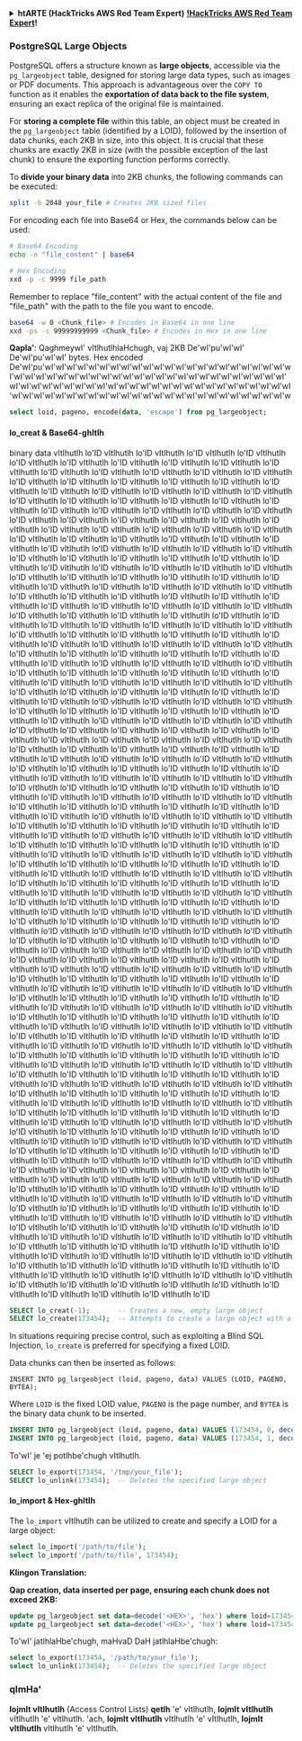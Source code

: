 <details>

<summary><strong>htARTE (HackTricks AWS Red Team Expert)</strong> <a href="https://training.hacktricks.xyz/courses/arte"><strong>!HackTricks AWS Red Team Expert</strong></a><strong>!</strong></summary>

Other ways to support HackTricks:

* If you want to see your **company advertised in HackTricks** or **download HackTricks in PDF** Check the [**SUBSCRIPTION PLANS**](https://github.com/sponsors/carlospolop)!
* Get the [**official PEASS & HackTricks swag**](https://peass.creator-spring.com)
* Discover [**The PEASS Family**](https://opensea.io/collection/the-peass-family), our collection of exclusive [**NFTs**](https://opensea.io/collection/the-peass-family)
* **Join the** 💬 [**Discord group**](https://discord.gg/hRep4RUj7f) or the [**telegram group**](https://t.me/peass) or **follow** us on **Twitter** 🐦 [**@carlospolopm**](https://twitter.com/hacktricks_live)**.**
* **Share your hacking tricks by submitting PRs to the** [**HackTricks**](https://github.com/carlospolop/hacktricks) and [**HackTricks Cloud**](https://github.com/carlospolop/hacktricks-cloud) github repos.

</details>

### PostgreSQL Large Objects

PostgreSQL offers a structure known as **large objects**, accessible via the `pg_largeobject` table, designed for storing large data types, such as images or PDF documents. This approach is advantageous over the `COPY TO` function as it enables the **exportation of data back to the file system**, ensuring an exact replica of the original file is maintained.

For **storing a complete file** within this table, an object must be created in the `pg_largeobject` table (identified by a LOID), followed by the insertion of data chunks, each 2KB in size, into this object. It is crucial that these chunks are exactly 2KB in size (with the possible exception of the last chunk) to ensure the exporting function performs correctly.

To **divide your binary data** into 2KB chunks, the following commands can be executed:
```bash
split -b 2048 your_file # Creates 2KB sized files
```
For encoding each file into Base64 or Hex, the commands below can be used:

```bash
# Base64 Encoding
echo -n "file_content" | base64

# Hex Encoding
xxd -p -c 9999 file_path
```

Remember to replace "file_content" with the actual content of the file and "file_path" with the path to the file you want to encode.
```bash
base64 -w 0 <Chunk_file> # Encodes in Base64 in one line
xxd -ps -c 99999999999 <Chunk_file> # Encodes in Hex in one line
```
**Qapla'**: QaghmeywI' vItlhutlhlaHchugh, vaj 2KB De'wI'pu'wI'wI' De'wI'pu'wI'wI' bytes. Hex encoded De'wI'pu'wI'wI'wI'wI'wI'wI'wI'wI'wI'wI'wI'wI'wI'wI'wI'wI'wI'wI'wI'wI'wI'wI'wI'wI'wI'wI'wI'wI'wI'wI'wI'wI'wI'wI'wI'wI'wI'wI'wI'wI'wI'wI'wI'wI'wI'wI'wI'wI'wI'wI'wI'wI'wI'wI'wI'wI'wI'wI'wI'wI'wI'wI'wI'wI'wI'wI'wI'wI'wI'wI'wI'wI'wI'wI'wI'wI'wI'wI'wI'wI'wI'wI'wI'wI'wI'wI'wI'wI'wI'wI'wI'wI'wI'wI'wI'wI'wI'wI'wI'w
```sql
select loid, pageno, encode(data, 'escape') from pg_largeobject;
```
#### lo_creat & Base64-ghItlh

binary data vItlhutlh lo'ID vItlhutlh lo'ID vItlhutlh lo'ID vItlhutlh lo'ID vItlhutlh lo'ID vItlhutlh lo'ID vItlhutlh lo'ID vItlhutlh lo'ID vItlhutlh lo'ID vItlhutlh lo'ID vItlhutlh lo'ID vItlhutlh lo'ID vItlhutlh lo'ID vItlhutlh lo'ID vItlhutlh lo'ID vItlhutlh lo'ID vItlhutlh lo'ID vItlhutlh lo'ID vItlhutlh lo'ID vItlhutlh lo'ID vItlhutlh lo'ID vItlhutlh lo'ID vItlhutlh lo'ID vItlhutlh lo'ID vItlhutlh lo'ID vItlhutlh lo'ID vItlhutlh lo'ID vItlhutlh lo'ID vItlhutlh lo'ID vItlhutlh lo'ID vItlhutlh lo'ID vItlhutlh lo'ID vItlhutlh lo'ID vItlhutlh lo'ID vItlhutlh lo'ID vItlhutlh lo'ID vItlhutlh lo'ID vItlhutlh lo'ID vItlhutlh lo'ID vItlhutlh lo'ID vItlhutlh lo'ID vItlhutlh lo'ID vItlhutlh lo'ID vItlhutlh lo'ID vItlhutlh lo'ID vItlhutlh lo'ID vItlhutlh lo'ID vItlhutlh lo'ID vItlhutlh lo'ID vItlhutlh lo'ID vItlhutlh lo'ID vItlhutlh lo'ID vItlhutlh lo'ID vItlhutlh lo'ID vItlhutlh lo'ID vItlhutlh lo'ID vItlhutlh lo'ID vItlhutlh lo'ID vItlhutlh lo'ID vItlhutlh lo'ID vItlhutlh lo'ID vItlhutlh lo'ID vItlhutlh lo'ID vItlhutlh lo'ID vItlhutlh lo'ID vItlhutlh lo'ID vItlhutlh lo'ID vItlhutlh lo'ID vItlhutlh lo'ID vItlhutlh lo'ID vItlhutlh lo'ID vItlhutlh lo'ID vItlhutlh lo'ID vItlhutlh lo'ID vItlhutlh lo'ID vItlhutlh lo'ID vItlhutlh lo'ID vItlhutlh lo'ID vItlhutlh lo'ID vItlhutlh lo'ID vItlhutlh lo'ID vItlhutlh lo'ID vItlhutlh lo'ID vItlhutlh lo'ID vItlhutlh lo'ID vItlhutlh lo'ID vItlhutlh lo'ID vItlhutlh lo'ID vItlhutlh lo'ID vItlhutlh lo'ID vItlhutlh lo'ID vItlhutlh lo'ID vItlhutlh lo'ID vItlhutlh lo'ID vItlhutlh lo'ID vItlhutlh lo'ID vItlhutlh lo'ID vItlhutlh lo'ID vItlhutlh lo'ID vItlhutlh lo'ID vItlhutlh lo'ID vItlhutlh lo'ID vItlhutlh lo'ID vItlhutlh lo'ID vItlhutlh lo'ID vItlhutlh lo'ID vItlhutlh lo'ID vItlhutlh lo'ID vItlhutlh lo'ID vItlhutlh lo'ID vItlhutlh lo'ID vItlhutlh lo'ID vItlhutlh lo'ID vItlhutlh lo'ID vItlhutlh lo'ID vItlhutlh lo'ID vItlhutlh lo'ID vItlhutlh lo'ID vItlhutlh lo'ID vItlhutlh lo'ID vItlhutlh lo'ID vItlhutlh lo'ID vItlhutlh lo'ID vItlhutlh lo'ID vItlhutlh lo'ID vItlhutlh lo'ID vItlhutlh lo'ID vItlhutlh lo'ID vItlhutlh lo'ID vItlhutlh lo'ID vItlhutlh lo'ID vItlhutlh lo'ID vItlhutlh lo'ID vItlhutlh lo'ID vItlhutlh lo'ID vItlhutlh lo'ID vItlhutlh lo'ID vItlhutlh lo'ID vItlhutlh lo'ID vItlhutlh lo'ID vItlhutlh lo'ID vItlhutlh lo'ID vItlhutlh lo'ID vItlhutlh lo'ID vItlhutlh lo'ID vItlhutlh lo'ID vItlhutlh lo'ID vItlhutlh lo'ID vItlhutlh lo'ID vItlhutlh lo'ID vItlhutlh lo'ID vItlhutlh lo'ID vItlhutlh lo'ID vItlhutlh lo'ID vItlhutlh lo'ID vItlhutlh lo'ID vItlhutlh lo'ID vItlhutlh lo'ID vItlhutlh lo'ID vItlhutlh lo'ID vItlhutlh lo'ID vItlhutlh lo'ID vItlhutlh lo'ID vItlhutlh lo'ID vItlhutlh lo'ID vItlhutlh lo'ID vItlhutlh lo'ID vItlhutlh lo'ID vItlhutlh lo'ID vItlhutlh lo'ID vItlhutlh lo'ID vItlhutlh lo'ID vItlhutlh lo'ID vItlhutlh lo'ID vItlhutlh lo'ID vItlhutlh lo'ID vItlhutlh lo'ID vItlhutlh lo'ID vItlhutlh lo'ID vItlhutlh lo'ID vItlhutlh lo'ID vItlhutlh lo'ID vItlhutlh lo'ID vItlhutlh lo'ID vItlhutlh lo'ID vItlhutlh lo'ID vItlhutlh lo'ID vItlhutlh lo'ID vItlhutlh lo'ID vItlhutlh lo'ID vItlhutlh lo'ID vItlhutlh lo'ID vItlhutlh lo'ID vItlhutlh lo'ID vItlhutlh lo'ID vItlhutlh lo'ID vItlhutlh lo'ID vItlhutlh lo'ID vItlhutlh lo'ID vItlhutlh lo'ID vItlhutlh lo'ID vItlhutlh lo'ID vItlhutlh lo'ID vItlhutlh lo'ID vItlhutlh lo'ID vItlhutlh lo'ID vItlhutlh lo'ID vItlhutlh lo'ID vItlhutlh lo'ID vItlhutlh lo'ID vItlhutlh lo'ID vItlhutlh lo'ID vItlhutlh lo'ID vItlhutlh lo'ID vItlhutlh lo'ID vItlhutlh lo'ID vItlhutlh lo'ID vItlhutlh lo'ID vItlhutlh lo'ID vItlhutlh lo'ID vItlhutlh lo'ID vItlhutlh lo'ID vItlhutlh lo'ID vItlhutlh lo'ID vItlhutlh lo'ID vItlhutlh lo'ID vItlhutlh lo'ID vItlhutlh lo'ID vItlhutlh lo'ID vItlhutlh lo'ID vItlhutlh lo'ID vItlhutlh lo'ID vItlhutlh lo'ID vItlhutlh lo'ID vItlhutlh lo'ID vItlhutlh lo'ID vItlhutlh lo'ID vItlhutlh lo'ID vItlhutlh lo'ID vItlhutlh lo'ID vItlhutlh lo'ID vItlhutlh lo'ID vItlhutlh lo'ID vItlhutlh lo'ID vItlhutlh lo'ID vItlhutlh lo'ID vItlhutlh lo'ID vItlhutlh lo'ID vItlhutlh lo'ID vItlhutlh lo'ID vItlhutlh lo'ID vItlhutlh lo'ID vItlhutlh lo'ID vItlhutlh lo'ID vItlhutlh lo'ID vItlhutlh lo'ID vItlhutlh lo'ID vItlhutlh lo'ID vItlhutlh lo'ID vItlhutlh lo'ID vItlhutlh lo'ID vItlhutlh lo'ID vItlhutlh lo'ID vItlhutlh lo'ID vItlhutlh lo'ID vItlhutlh lo'ID vItlhutlh lo'ID vItlhutlh lo'ID vItlhutlh lo'ID vItlhutlh lo'ID vItlhutlh lo'ID vItlhutlh lo'ID vItlhutlh lo'ID vItlhutlh lo'ID vItlhutlh lo'ID vItlhutlh lo'ID vItlhutlh lo'ID vItlhutlh lo'ID vItlhutlh lo'ID vItlhutlh lo'ID vItlhutlh lo'ID vItlhutlh lo'ID vItlhutlh lo'ID vItlhutlh lo'ID vItlhutlh lo'ID vItlhutlh lo'ID vItlhutlh lo'ID vItlhutlh lo'ID vItlhutlh lo'ID vItlhutlh lo'ID vItlhutlh lo'ID vItlhutlh lo'ID vItlhutlh lo'ID vItlhutlh lo'ID vItlhutlh lo'ID vItlhutlh lo'ID vItlhutlh lo'ID vItlhutlh lo'ID vItlhutlh lo'ID vItlhutlh lo'ID vItlhutlh lo'ID vItlhutlh lo'ID vItlhutlh lo'ID vItlhutlh lo'ID vItlhutlh lo'ID vItlhutlh lo'ID vItlhutlh lo'ID vItlhutlh lo'ID vItlhutlh lo'ID vItlhutlh lo'ID vItlhutlh lo'ID vItlhutlh lo'ID vItlhutlh lo'ID vItlhutlh lo'ID vItlhutlh lo'ID vItlhutlh lo'ID vItlhutlh lo'ID vItlhutlh lo'ID vItlhutlh lo'ID vItlhutlh lo'ID vItlhutlh lo'ID vItlhutlh lo'ID vItlhutlh lo'ID vItlhutlh lo'ID vItlhutlh lo'ID vItlhutlh lo'ID vItlhutlh lo'ID vItlhutlh lo'ID vItlhutlh lo'ID vItlhutlh lo'ID vItlhutlh lo'ID vItlhutlh lo'ID vItlhutlh lo'ID vItlhutlh lo'ID vItlhutlh lo'ID vItlhutlh lo'ID vItlhutlh lo'ID vItlhutlh lo'ID vItlhutlh lo'ID vItlhutlh lo'ID vItlhutlh lo'ID vItlhutlh lo'ID vItlhutlh lo'ID vItlhutlh lo'ID vItlhutlh lo'ID vItlhutlh lo'ID vItlhutlh lo'ID vItlhutlh lo'ID vItlhutlh lo'ID vItlhutlh lo'ID vItlhutlh lo'ID vItlhutlh lo'ID vItlhutlh lo'ID vItlhutlh lo'ID vItlhutlh lo'ID vItlhutlh lo'ID vItlhutlh lo'ID vItlhutlh lo'ID vItlhutlh lo'ID vItlhutlh lo'ID vItlhutlh lo'ID vItlhutlh lo'ID vItlhutlh lo'ID vItlhutlh lo'ID vItlhutlh lo'ID vItlhutlh lo'ID vItlhutlh lo'ID vItlhutlh lo'ID vItlhutlh lo'ID vItlhutlh lo'ID vItlhutlh lo'ID vItlhutlh lo'ID vItlhutlh lo'ID vItlhutlh lo'ID vItlhutlh lo'ID vItlhutlh lo'ID vItlhutlh lo'ID vItlhutlh lo'ID vItlhutlh lo'ID vItlhutlh lo'ID vItlhutlh lo'ID vItlhutlh lo'ID vItlhutlh lo'ID vItlhutlh lo'ID vItlhutlh lo'ID vItlhutlh lo'ID vItlhutlh lo'ID vItlhutlh lo'ID vItlhutlh lo'ID vItlhutlh lo'ID vItlhutlh lo'ID vItlhutlh lo'ID vItlhutlh lo'ID vItlhutlh lo'ID vItlhutlh lo'ID vItlhutlh lo'ID vItlhutlh lo'ID vItlhutlh lo'ID vItlhutlh lo'ID vItlhutlh lo'ID vItlhutlh lo'ID vItlhutlh lo'ID vItlhutlh lo'ID vItlhutlh lo'ID vItlhutlh lo'ID vItlhutlh lo'ID vItlhutlh lo'ID vItlhutlh lo'ID vItlhutlh lo'ID vItlhutlh lo'ID vItlhutlh lo'ID vItlhutlh lo'ID vItlhutlh lo'ID vItlhutlh lo'ID vItlhutlh lo'ID vItlhutlh lo'ID vItlhutlh lo'ID vItlhutlh lo'ID vItlhutlh lo'ID vItlhutlh lo'ID vItlhutlh lo'ID vItlhutlh lo'ID vItlhutlh lo'ID vItlhutlh lo'ID vItlhutlh lo'ID vItlhutlh lo'ID vItlhutlh lo'ID vItlhutlh lo'ID vItlhutlh lo'ID vItlhutlh lo'ID vItlhutlh lo'ID vItlhutlh lo'ID vItlhutlh lo'ID vItlhutlh lo'ID vItlhutlh lo'ID vItlhutlh lo'ID vItlhutlh lo'ID vItlhutlh lo'ID vItlhutlh lo'ID vItlhutlh lo'ID vItlhutlh lo'ID vItlhutlh lo'ID vItlhutlh lo'ID vItlhutlh lo'ID vItlhutlh lo'ID vItlhutlh lo'ID vItlhutlh lo'ID vItlhutlh lo'ID vItlhutlh lo'ID vItlhutlh lo'ID vItlhutlh lo'ID vItlhutlh lo'ID vItlhutlh lo'ID vItlhutlh lo'ID vItlhutlh lo'ID vItlhutlh lo'ID vItlhutlh lo'ID vItlhutlh lo'ID vItlhutlh lo'ID vItlhutlh lo'ID vItlhutlh lo'ID vItlhutlh lo'ID vItlhutlh lo'ID vItlhutlh lo'ID vItlhutlh lo'ID vItlhutlh lo'ID vItlhutlh lo'ID vItlhutlh lo'ID vItlhutlh lo'ID vItlhutlh lo'ID vItlhutlh lo'ID vItlhutlh lo'ID vItlhutlh lo'ID vItlhutlh lo'ID vItlhutlh lo'ID vItlhutlh lo'ID vItlhutlh lo'ID vItlhutlh lo'ID vItlhutlh lo'ID vItlhutlh lo'ID vItlhutlh lo'ID vItlhutlh lo'ID vItlhutlh lo'ID vItlhutlh lo'ID vItlhutlh lo'ID vItlhutlh lo'ID vItlhutlh lo'ID
```sql
SELECT lo_creat(-1);       -- Creates a new, empty large object
SELECT lo_create(173454);  -- Attempts to create a large object with a specific OID
```
In situations requiring precise control, such as exploiting a Blind SQL Injection, `lo_create` is preferred for specifying a fixed LOID.

Data chunks can then be inserted as follows:

```
INSERT INTO pg_largeobject (loid, pageno, data) VALUES (LOID, PAGENO, BYTEA);
```

Where `LOID` is the fixed LOID value, `PAGENO` is the page number, and `BYTEA` is the binary data chunk to be inserted.
```sql
INSERT INTO pg_largeobject (loid, pageno, data) VALUES (173454, 0, decode('<B64 chunk1>', 'base64'));
INSERT INTO pg_largeobject (loid, pageno, data) VALUES (173454, 1, decode('<B64 chunk2>', 'base64'));

```
To'wI' je 'ej potlhbe'chugh vItlhutlh.
```sql
SELECT lo_export(173454, '/tmp/your_file');
SELECT lo_unlink(173454);  -- Deletes the specified large object
```
#### lo_import & Hex-ghItlh

The `lo_import` vItlhutlh can be utilized to create and specify a LOID for a large object:
```sql
select lo_import('/path/to/file');
select lo_import('/path/to/file', 173454);
```
**Klingon Translation:**

**Qap creation, data inserted per page, ensuring each chunk does not exceed 2KB:**
```sql
update pg_largeobject set data=decode('<HEX>', 'hex') where loid=173454 and pageno=0;
update pg_largeobject set data=decode('<HEX>', 'hex') where loid=173454 and pageno=1;
```
To'wI' jatlhlaHbe'chugh, maHvaD DaH jatlhlaHbe'chugh:
```sql
select lo_export(173454, '/path/to/your_file');
select lo_unlink(173454);  -- Deletes the specified large object
```
### qImHa'

**lojmIt vItlhutlh** (Access Control Lists) **qetlh** 'e' vItlhutlh, **lojmIt vItlhutlh** vItlhutlh 'e' vItlhutlh. 'ach, **lojmIt vItlhutlh** vItlhutlh 'e' vItlhutlh, **lojmIt vItlhutlh** vItlhutlh 'e' vItlhutlh.
